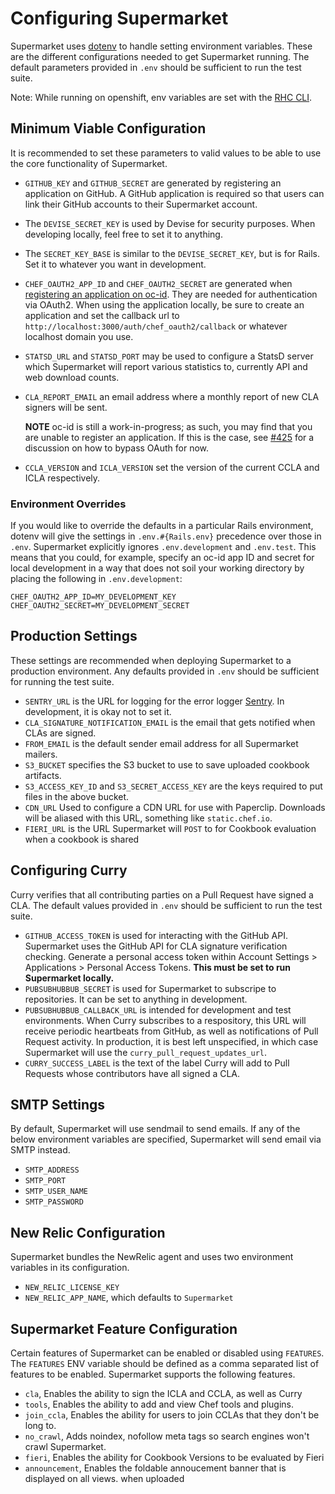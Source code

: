 # Configuring Supermarket

Supermarket uses [dotenv](https://github.com/bkeepers/dotenv) to handle setting
environment variables. These are the different configurations needed to get
Supermarket running. The default parameters provided in `.env` should be
sufficient to run the test suite.

Note: While running on openshift, env variables are set with the [RHC CLI](https://developers.openshift.com/en/getting-started-overview.html).

## Minimum Viable Configuration

It is recommended to set these parameters to valid values to be able to use the
core functionality of Supermarket.

* `GITHUB_KEY` and `GITHUB_SECRET` are generated by registering an application
  on GitHub. A GitHub application is required so that users can link their
  GitHub accounts to their Supermarket account.
* The `DEVISE_SECRET_KEY` is used by Devise for security purposes. When
  developing locally, feel free to set it to anything.
* The `SECRET_KEY_BASE` is similar to the `DEVISE_SECRET_KEY`, but is for
  Rails. Set it to whatever you want in development.
* `CHEF_OAUTH2_APP_ID` and `CHEF_OAUTH2_SECRET` are generated when [registering
  an application on oc-id](https://id.chef.io/id/oauth/applications/). They
  are needed for authentication via OAuth2. When using the application locally,
  be sure to create an application and set the callback url to
  `http://localhost:3000/auth/chef_oauth2/callback` or whatever localhost domain
  you use.
* `STATSD_URL` and `STATSD_PORT` may be used to configure a StatsD server which Supermarket
  will report various statistics to, currently API and web download counts.
* `CLA_REPORT_EMAIL` an email address where a monthly report of new CLA signers will be sent.

  **NOTE** oc-id is still a work-in-progress; as such, you may find that you are unable to register an application. If this is the case, see [#425](https://github.com/chef/supermarket/issues/550) for a discussion on how to bypass OAuth for now.
* `CCLA_VERSION` and `ICLA_VERSION` set the version of the current CCLA and
  ICLA respectively.

### Environment Overrides

If you would like to override the defaults in a particular Rails environment,
dotenv will give the settings in `.env.#{Rails.env}` precedence over those in
`.env`. Supermarket explicitly ignores `.env.development` and `.env.test`. This
means that you could, for example, specify an oc-id app ID and secret for local
development in a way that does not soil your working directory by placing the
following in `.env.development`:

```
CHEF_OAUTH2_APP_ID=MY_DEVELOPMENT_KEY
CHEF_OAUTH2_SECRET=MY_DEVELOPMENT_SECRET
```

## Production Settings

These settings are recommended when deploying Supermarket to a production
environment. Any defaults provided in `.env` should be sufficient for running
the test suite.

* `SENTRY_URL` is the URL for logging for the error logger
  [Sentry](https://getsentry.com/). In development, it is okay not to set it.
* `CLA_SIGNATURE_NOTIFICATION_EMAIL` is the email that gets notified when CLAs
  are signed.
* `FROM_EMAIL` is the default sender email address for all Supermarket mailers.
* `S3_BUCKET` specifies the S3 bucket to use to save uploaded cookbook
  artifacts.
* `S3_ACCESS_KEY_ID` and `S3_SECRET_ACCESS_KEY` are the keys required to put
  files in the above bucket.
* `CDN_URL` Used to configure a CDN URL for use with Paperclip. Downloads
will be aliased with this URL, something like `static.chef.io`.
* `FIERI_URL` is the URL Supermarket will `POST` to for Cookbook evaluation when
  a cookbook is shared

## Configuring Curry

Curry verifies that all contributing parties on a Pull Request have signed a
CLA. The default values provided in `.env` should be sufficient to run the test
suite.

* `GITHUB_ACCESS_TOKEN` is used for interacting with the GitHub API.
  Supermarket uses the GitHub API for CLA signature verification checking.
  Generate a personal access token within Account Settings > Applications >
  Personal Access Tokens. **This must be set to run Supermarket locally.**
* `PUBSUBHUBBUB_SECRET` is used for Supermarket to subscripe to repositories.
  It can be set to anything in development.
* `PUBSUBHUBBUB_CALLBACK_URL` is intended for development and test
  environments. When Curry subscribes to a respository, this URL will receive
  periodic heartbeats from GitHub, as well as notifications of Pull Request
  activity. In production, it is best left unspecified, in which case
  Supermarket will use the `curry_pull_request_updates_url`.
* `CURRY_SUCCESS_LABEL` is the text of the label Curry will add to Pull
  Requests whose contributors have all signed a CLA.

## SMTP Settings

By default, Supermarket will use sendmail to send emails. If any of the below
environment variables are specified, Supermarket will send email via SMTP
instead.

* `SMTP_ADDRESS`
* `SMTP_PORT`
* `SMTP_USER_NAME`
* `SMTP_PASSWORD`

## New Relic Configuration

Supermarket bundles the NewRelic agent and uses two environment variables in
its configuration.

* `NEW_RELIC_LICENSE_KEY`
* `NEW_RELIC_APP_NAME`, which defaults to `Supermarket`

## Supermarket Feature Configuration

Certain features of Supermarket can be enabled or disabled using `FEATURES`. The
`FEATURES` ENV variable should be defined as a comma separated list of features to
be enabled. Supermarket supports the following features.

* `cla`, Enables the ability to sign the ICLA and CCLA, as well as Curry
* `tools`, Enables the ability to add and view Chef tools and plugins.
* `join_ccla`, Enables the ability for users to join CCLAs that they don't be long to.
* `no_crawl`, Adds noindex, nofollow meta tags so search engines won't crawl Supermarket.
* `fieri`, Enables the ability for Cookbook Versions to be evaluated by Fieri
* `announcement`, Enables the foldable annoucement banner that is displayed on all views.
  when uploaded
